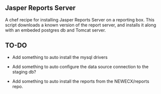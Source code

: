 Jasper Reports Server
-----------

A chef recipe for installing Jasper Reports Server on a reporting box.
This script downloads a known version of the report server, and installs
it along with an embeded postgres db and Tomcat server.

TO-DO
----------------

*   Add something to auto install the mysql drivers

*   Add something to auto configure the data source connection to the
    staging db?

*   Add something to auto install the reports from the NEWECX/reports
    repo.
